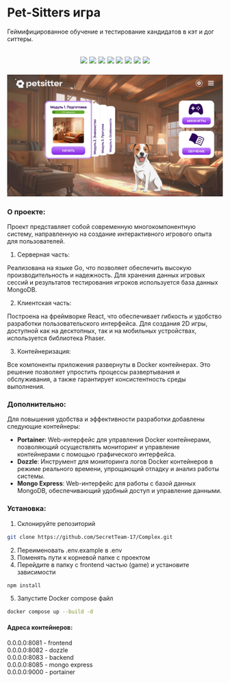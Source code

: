 # Pet-Sitters игра
Геймифицированное обучение и тестирование кандидатов в кэт и дог ситтеры.

<h2 align="center">
<p align="center">

<img src="https://img.shields.io/badge/GO-1.22-79d4fd">
<img src="https://img.shields.io/badge/MongoDB-7.0-023430" >

<img src="https://img.shields.io/badge/React-18.2-61dafb">
<img src="https://img.shields.io/badge/Typescript-5.4-3178c6">
<img src="https://img.shields.io/badge/Phaser-3.80-e24c24">
<img src="https://img.shields.io/badge/Redux-9.1-764abc">

<img src="https://img.shields.io/badge/Docker-26.1-086dd7">
<img src="https://img.shields.io/badge/DockerCompose-2.27-086dd7">

</p>
</h2>

<p align="center">
<img src="preview.jpg" width="%"></p>

### О проекте:
Проект представляет собой современную многокомпонентную систему, направленную на создание интерактивного игрового опыта для пользователей.

1. Серверная часть:

Реализована на языке Go, что позволяет обеспечить высокую производительность и надежность.
Для хранения данных игровых сессий и результатов тестирования игроков используется база данных MongoDB.

2. Клиентская часть:

Построена на фреймворке React, что обеспечивает гибкость и удобство разработки пользовательского интерфейса.
Для создания 2D игры, доступной как на десктопных, так и на мобильных устройствах, используется библиотека Phaser.

3. Контейнеризация:

Все компоненты приложения развернуты в Docker контейнерах. Это решение позволяет упростить процессы развертывания и обслуживания, а также гарантирует консистентность среды выполнения.

### Дополнительно:
Для повышения удобства и эффективности разработки добавлены следующие контейнеры:

- **Portainer**: Web-интерфейс для управления Docker контейнерами, позволяющий осуществлять мониторинг и управление контейнерами с помощью графического интерфейса.
- **Dozzle**: Инструмент для мониторинга логов Docker контейнеров в режиме реального времени, упрощающий отладку и анализ работы системы.
- **Mongo Express**: Web-интерфейс для работы с базой данных MongoDB, обеспечивающий удобный доступ и управление данными.

### Установка:

1. Склонируйте репозиторий

```bash
git clone https://github.com/SecretTeam-17/Complex.git
```

2. Переименовать .env.example в .env
3. Поменять пути к корневой папке с проектом
4. Перейдите в папку с frontend частью (game) и установите зависимости

```bash
npm install
```

5. Запустите Docker compose файл 
```bash
docker compose up --build -d      
```

#### Адреса контейнеров:
0.0.0.0:8081 - frontend<br>
0.0.0.0:8082 - dozzle<br>
0.0.0.0:8083 - backend<br>
0.0.0.0:8085 - mongo express<br>
0.0.0.0:9000 - portainer<br>
